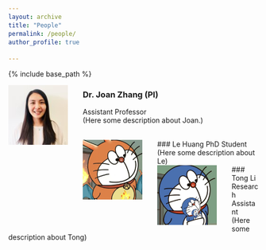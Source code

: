 ```yaml
---
layout: archive
title: "People"
permalink: /people/
author_profile: true

---
```


{% include base_path %}


<img align="left" style="float: left; padding-right: 30px;" src="/images/profile.png" width="120" height="120">  

### Dr. Joan Zhang (PI)
Assistant Professor
<br/>
(Here some description about Joan.)

<br/>
<img align="left" style="float: left; padding-right: 30px;" src="/images/huangle.png" width="120" height="120">  
### Le Huang 
PhD Student
<br/>
(Here some description about Le)

<br/>
<img align="left" style="float: left; padding-right: 30px;" src="/images/litong.png" width="120" height="120">  
### Tong Li 
Research Assistant 
<br/>
(Here some description about Tong)





